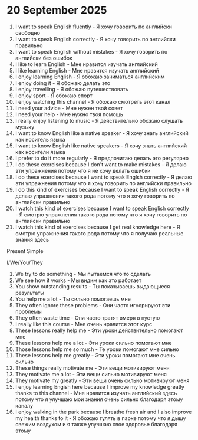 # 20 September 2025

1. I want to speak English fluently - Я хочу говорить по английски свободно
2. I want to speak English correctly - Я хочу говорить по английски правильно
3. I want to speak English without mistakes - Я хочу говорить по английски без ошибок
4. I like to learn English - Мне нравится изучать английский
5. I like learning English - Мне нравится изучать английский
6. I enjoy learning English - Я обожаю заниматься английским
7. I enjoy doing it - Я обожаю делать это
8. I enjoy travelling - Я обожаю путешествовать
9. I enjoy sport - Я обожаю спорт
10. I enjoy watching this channel -  Я обожаю смотреть этот канал
11. I need your advice - Мне нужен твой совет
12. I need your help - Мне нужно твоя помощь
13. I really enjoy listening to music - Я действительно обожаю слушать музыку
14. I want to know English like a native speaker - Я хочу знать английский как носитель языка
15. I want to know English like native speakers - Я хочу знать английский как носители языка
16. I prefer to do it more regularly - Я предпочитаю делать это регулярно
17. I do these exercises because I don't want to make mistakes - Я делаю эти упражнения потому что я не хочу делать ошибки
18. I do these exercises because I want to speak Englsh correctly - Я делаю эти упражнения потому что я хочу говорить по английски правильно
19. I do this kind of exercises because I want to speak English correctly - Я делаю упражнения такого рода потому что я хочу говорить по английски правильно
20. I watch this kind of exercises because I want to speak English correctly - Я смотрю упражнения такого рода потому что я хочу говорить по английски правильно
21. I watch this kind of exercises because I get real knowledge here - Я смотрю упражнения такого рода потому что я получаю реальные знания здесь

Present Simple 

I/We/You/They

1. We try to do something - Мы пытаемся что то сделать
2. We see how it works - Мы видим как это работает
3. You show outstanding results - Ты показываешь выдающиеся результаты
4. You help me a lot - Ты сильно помогаешь мне
5. They often ignore these problems - Они часто игнорируют эти проблемы
6. They often waste time - Они часто тратят вмеря в пустую
7. I really like this course - Мне очень нравится этот курс
8. These lessons really help me - Эти уроки действительно помогают мне
9. These lessons help me a lot - Эти уроки сильно помогают мне
10. Those lessons help me so much - Те уроки помогают мне сильно
11. These lessons help me greatly - Эти уроки помогают мне очень сильно
12. These things really motivate me - Эти вещи мотивируют меня
13. They motivate me a lot - Эти вещи сильно мотивируют меня
14. They motivate my greatly - Эти вещи очень сильно мотивируют меня
15. I enjoy learning Engish here because I improve my knowledge greatly thanks to this channel - Мне нравится изучать английский здесь потому что я улучшаю мои знания очень сильно благодаря этому каналу
16. I enjoy walking in the park because I breathe fresh air and I also improve my health thanks to it - Я обожаю гулять в парке потому что я дышу свежим воздухом и я также улучшаю свое здоровье благодаря этому